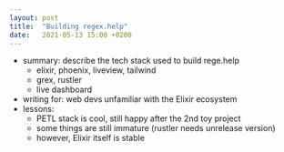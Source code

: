 ```yaml
---
layout: post
title:  "Building regex.help"
date:   2021-05-13 15:00 +0200
---
```


- summary: describe the tech stack used to build rege.help
    - elixir, phoenix, liveview, tailwind
    - grex, rustler
    - live dashboard
- writing for: web devs unfamiliar with the Elixir ecosystem
- lessons:
    - PETL stack is cool, still happy after the 2nd toy project
    - some things are still immature (rustler needs unrelease version)
    - however, Elixir itself is stable
